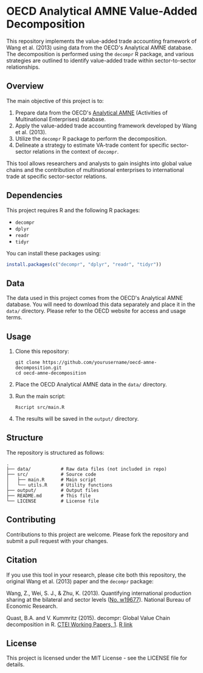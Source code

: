 # OECD Analytical AMNE Value-Added Decomposition

This repository implements the value-added trade accounting framework of Wang et al. (2013) using data from the OECD's Analytical AMNE database. The decomposition is performed using the `decompr` R package, and various strategies are outlined to identify value-added trade within sector-to-sector relationships.

## Overview

The main objective of this project is to:

1. Prepare data from the OECD's [Analytical AMNE](https://www.oecd.org/en/data/datasets/multinational-enterprises-and-global-value-chains.html) (Activities of Multinational Enterprises) database.
2. Apply the value-added trade accounting framework developed by Wang et al. (2013).
3. Utilize the `decompr` R package to perform the decomposition.
4. Delineate a strategy to estimate VA-trade content for specific sector-sector relations in the context of `decompr`.

This tool allows researchers and analysts to gain insights into global value chains and the contribution of multinational enterprises to international trade at specific sector-sector relations.

## Dependencies

This project requires R and the following R packages:

- `decompr`
- `dplyr`
- `readr`
- `tidyr`

You can install these packages using:

```R
install.packages(c("decompr", "dplyr", "readr", "tidyr"))
```

## Data

The data used in this project comes from the OECD's Analytical AMNE database. You will need to download this data separately and place it in the `data/` directory. Please refer to the OECD website for access and usage terms.

## Usage

1. Clone this repository:
   ```
   git clone https://github.com/yourusername/oecd-amne-decomposition.git
   cd oecd-amne-decomposition
   ```

2. Place the OECD Analytical AMNE data in the `data/` directory.

3. Run the main script:
   ```
   Rscript src/main.R
   ```

4. The results will be saved in the `output/` directory.

## Structure

The repository is structured as follows:

```
.
├── data/           # Raw data files (not included in repo)
├── src/            # Source code
│   ├── main.R      # Main script
│   └── utils.R     # Utility functions
├── output/         # Output files
├── README.md       # This file
└── LICENSE         # License file
```

## Contributing

Contributions to this project are welcome. Please fork the repository and submit a pull request with your changes.

## Citation

If you use this tool in your research, please cite both this repository, the original Wang et al. (2013) paper and the `decompr` package:

Wang, Z., Wei, S. J., & Zhu, K. (2013). Quantifying international production sharing at the bilateral and sector levels ([No. w19677](https://www.nber.org/papers/w19677)). National Bureau of Economic Research.

Quast, B.A. and V. Kummritz (2015). decompr: Global Value Chain decomposition in R. [CTEI Working Papers, 1](https://repec.graduateinstitute.ch/pdfs/cteiwp/CTEI-2015-01.pdf). [R link](https://cran.r-project.org/web/packages/decompr/index.html)

## License

This project is licensed under the MIT License - see the LICENSE file for details.